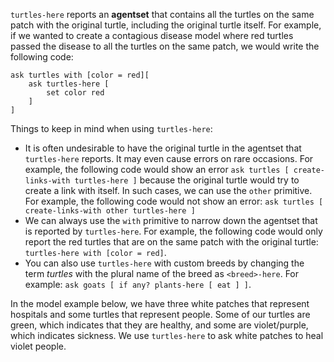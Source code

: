 `turtles-here` reports an **agentset** that contains all the turtles on the same patch with the original turtle, including the original turtle itself. For example, if we wanted to create a contagious disease model where red turtles passed the disease to all the turtles on the same patch, we would write the following code:



```
ask turtles with [color = red][
	ask turtles-here [
		set color red
	]
]
```


Things to keep in mind when using `turtles-here`:

* It is often undesirable to have the original turtle in the agentset that `turtles-here` reports. It may even cause errors on rare occasions. For example, the following code would show an error `ask turtles [ create-links-with turtles-here ]` because the original turtle would try to create a link with itself. In such cases, we can use the `other` primitive. For example, the following code would not show an error: `ask turtles [ create-links-with other turtles-here ]`
* We can always use the `with` primitive to narrow down the agentset that is reported by `turtles-here`. For example, the following code would only report the red turtles that are on the same patch with the original turtle: `turtles-here with [color = red]`.
* You can also use `turtles-here` with custom breeds by changing the term *turtles* with the plural name of the breed as `<breed>-here`. For example: `ask goats [ if any? plants-here [ eat ] ]`.



In the  model example below, we have three white patches that represent hospitals and some turtles that represent people. Some of our turtles are green, which indicates that they are healthy, and some are violet/purple, which indicates sickness. We use `turtles-here` to ask white patches to heal violet people.